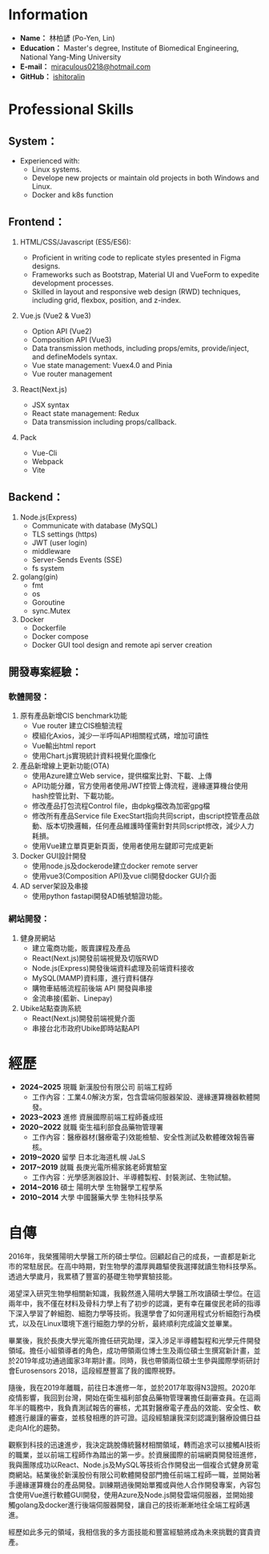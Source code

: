 # Information

- **Name：** 林柏諺 (Po-Yen, Lin)
- **Education：** Master's degree, Institute of Biomedical Engineering, National Yang-Ming University
- **E-mail：** miraculous0218@hotmail.com
- **GitHub：** [ishitoralin](https://github.com/ishitoralin)

# Professional Skills

## System：
  - Experienced with:
    -  Linux systems.
    -  Develope new projects or maintain old projects in both Windows and Linux.
    -  Docker and k8s function

## Frontend：

1. HTML/CSS/Javascript (ES5/ES6):
    - Proficient in writing code to replicate styles presented in Figma designs.
    - Frameworks such as Bootstrap, Material UI and VueForm to expedite development processes.
    -  Skilled in layout and responsive web design (RWD) techniques, including grid, flexbox, position, and z-index.

2. Vue.js (Vue2 & Vue3)
      - Option API (Vue2)
      - Composition API (Vue3)
      - Data transmission methods, including props/emits, provide/inject, and defineModels syntax.
      - Vue state management: Vuex4.0 and Pinia
      - Vue router management

3. React(Next.js)
      - JSX syntax 
      - React state management: Redux
      - Data transmission including props/callback.
4. Pack
     - Vue-Cli
     - Webpack
     - Vite
## Backend：
1. Node.js(Express)
      - Communicate with database (MySQL)
      - TLS settings (https)
      - JWT (user login)
      - middleware
      - Server-Sends Events (SSE)
      - fs system
2. golang(gin)
    - fmt
    - os
    - Goroutine
    - sync.Mutex
3. Docker
      - Dockerfile
      - Docker compose
      - Docker GUI tool design and remote api server creation


## 開發專案經驗：
### 軟體開發：

  1. 原有產品新增CIS benchmark功能
     -  Vue router 建立CIS檢驗流程
     -  模組化Axios，減少一半呼叫API相關程式碼，增加可讀性
     -  Vue輸出html report
     -  使用Chart.js實現統計資料視覺化圖像化
  2. 產品新增線上更新功能(OTA)
     -  使用Azure建立Web service，提供檔案比對、下載、上傳
     -  API功能分離，官方使用者使用JWT控管上傳流程，邊緣運算機台使用hash控管比對、下載功能。
     -  修改產品打包流程Control file，由dpkg檔改為加密gpg檔
     -  修改所有產品Service file ExecStart指向共同script，由script控管產品啟動、版本切換邏輯，任何產品維護時僅需針對共同script修改，減少人力耗損。
     -  使用Vue建立單頁更新頁面，使用者使用左鍵即可完成更新
  3. Docker GUI設計開發
     - 使用node.js及dockerode建立docker remote server
     - 使用vue3(Composition API)及vue cli開發docker GUI介面
  4. AD server架設及串接
     - 使用python fastapi開發AD帳號驗證功能。

### 網站開發：
1. 健身房網站
    - 建立電商功能，販賣課程及產品
    - React(Next.js)開發前端視覺及切版RWD
    - Node.js(Express)開發後端資料處理及前端資料接收
    - MySQL(MAMP)資料庫，進行資料儲存
    - 購物車結帳流程前後端 API 開發與串接
    - 金流串接(藍新、Linepay)
2. Ubike站點查詢系統
    - React(Next.js)開發前端視覺介面
    - 串接台北市政府Ubike即時站點API

# 經歷

- **2024~2025** 現職 新漢股份有限公司 前端工程師
  - 工作內容：工業4.0解決方案，包含雲端伺服器架設、邊緣運算機器軟體開發。
- **2023~2023** 進修 資展國際前端工程師養成班
- **2020~2022** 就職 衛生福利部食品藥物管理署
  - 工作內容：醫療器材(醫療電子)效能檢驗、安全性測試及軟體確效報告審核。
- **2019~2020** 留學 日本北海道札幌 JaLS
- **2017~2019** 就職 長庚光電所楊家銘老師實驗室
  - 工作內容：光學感測器設計、半導體製程、封裝測試、生物試驗。
- **2014~2016** 碩士 陽明大學 生物醫學工程學系
- **2010~2014** 大學 中國醫藥大學 生物科技學系


# 自傳

2016年，我榮獲陽明大學醫工所的碩士學位。回顧起自己的成長，一直都是新北市的常駐居民。在高中時期，對生物學的濃厚興趣驅使我選擇就讀生物科技學系。透過大學歲月，我累積了豐富的基礎生物學實驗技能。

渴望深入研究生物學相關新知識，我毅然進入陽明大學醫工所攻讀碩士學位。在這兩年中，我不僅在材料及骨科力學上有了初步的認識，更有幸在羅俊民老師的指導下深入學習了幹細胞、細胞力學等技術。我還學會了如何運用程式分析細胞行為模式，以及在Linux環境下進行細胞力學的分析，最終順利完成論文並畢業。

畢業後，我於長庚大學光電所擔任研究助理，深入涉足半導體製程和光學元件開發領域。擔任小組領導者的角色，成功帶領兩位博士生及兩位碩士生撰寫新計畫，並於2019年成功通過國家3年期計畫。同時，我也帶領兩位碩士生參與國際學術研討會Eurosensors 2018，這段經歷豐富了我的國際視野。

隨後，我在2019年離職，前往日本進修一年，並於2017年取得N3證照。2020年疫情影響，我回到台灣，開始在衛生福利部食品藥物管理署擔任副審查員。在這兩年半的職務中，我負責測試報告的審核，尤其對醫療電子產品的效能、安全性、軟體進行嚴謹的審查，並核發相應的許可證。這段經驗讓我深刻認識到醫療設備日益走向AI化的趨勢。

觀察到科技的迅速進步，我決定跳脫傳統醫材相關領域，轉而追求可以接觸AI技術的職業，並以前端工程師作為踏出的第一步。於資展國際的前端網頁開發班進修，我與團隊成功以React、Node.js及MySQL等技術合作開發出一個複合式健身房電商網站。結業後於新漢股份有限公司軟體開發部門擔任前端工程師一職，並開始著手邊緣運算機台的產品開發。訓練期過後開始單獨或與他人合作開發專案，內容包含使用Vue進行軟體GUI開發，使用Azure及Node.js開發雲端伺服器，並開始接觸golang及docker進行後端伺服器開發，讓自己的技術漸漸地往全端工程師邁進。

經歷如此多元的領域，我相信我的多方面技能和豐富經驗將成為未來挑戰的寶貴資產。
